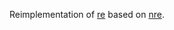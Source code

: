 Reimplementation of [re](http://nim-lang.org/re.html) based on [nre](https://github.com/flaviut/nre).
